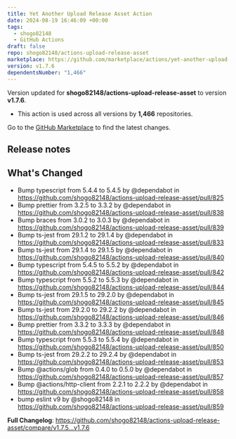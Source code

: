 ```yaml
---
title: Yet Another Upload Release Asset Action
date: 2024-08-19 16:46:09 +00:00
tags:
  - shogo82148
  - GitHub Actions
draft: false
repo: shogo82148/actions-upload-release-asset
marketplace: https://github.com/marketplace/actions/yet-another-upload-release-asset-action
version: v1.7.6
dependentsNumber: "1,466"
---
```



Version updated for **shogo82148/actions-upload-release-asset** to version **v1.7.6**.
- This action is used across all versions by **1,466** repositories.

Go to the [GitHub Marketplace](https://github.com/marketplace/actions/yet-another-upload-release-asset-action) to find the latest changes.

## Release notes

## What's Changed
* Bump typescript from 5.4.4 to 5.4.5 by @dependabot in https://github.com/shogo82148/actions-upload-release-asset/pull/825
* Bump prettier from 3.2.5 to 3.3.2 by @dependabot in https://github.com/shogo82148/actions-upload-release-asset/pull/838
* Bump braces from 3.0.2 to 3.0.3 by @dependabot in https://github.com/shogo82148/actions-upload-release-asset/pull/839
* Bump ts-jest from 29.1.2 to 29.1.4 by @dependabot in https://github.com/shogo82148/actions-upload-release-asset/pull/833
* Bump ts-jest from 29.1.4 to 29.1.5 by @dependabot in https://github.com/shogo82148/actions-upload-release-asset/pull/840
* Bump typescript from 5.4.5 to 5.5.2 by @dependabot in https://github.com/shogo82148/actions-upload-release-asset/pull/842
* Bump typescript from 5.5.2 to 5.5.3 by @dependabot in https://github.com/shogo82148/actions-upload-release-asset/pull/844
* Bump ts-jest from 29.1.5 to 29.2.0 by @dependabot in https://github.com/shogo82148/actions-upload-release-asset/pull/845
* Bump ts-jest from 29.2.0 to 29.2.2 by @dependabot in https://github.com/shogo82148/actions-upload-release-asset/pull/846
* Bump prettier from 3.3.2 to 3.3.3 by @dependabot in https://github.com/shogo82148/actions-upload-release-asset/pull/848
* Bump typescript from 5.5.3 to 5.5.4 by @dependabot in https://github.com/shogo82148/actions-upload-release-asset/pull/850
* Bump ts-jest from 29.2.2 to 29.2.4 by @dependabot in https://github.com/shogo82148/actions-upload-release-asset/pull/853
* Bump @actions/glob from 0.4.0 to 0.5.0 by @dependabot in https://github.com/shogo82148/actions-upload-release-asset/pull/857
* Bump @actions/http-client from 2.2.1 to 2.2.2 by @dependabot in https://github.com/shogo82148/actions-upload-release-asset/pull/858
* bump eslint v9 by @shogo82148 in https://github.com/shogo82148/actions-upload-release-asset/pull/859


**Full Changelog**: https://github.com/shogo82148/actions-upload-release-asset/compare/v1.7.5...v1.7.6

